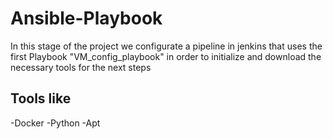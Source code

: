 # Ansible-Playbook

In this stage of the project we configurate a pipeline in jenkins that uses the first Playbook "VM_config_playbook" in order to initialize and 
download the necessary tools for the next steps

## Tools like

-Docker
-Python
-Apt

